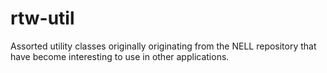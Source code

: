 # rtw-util
Assorted utility classes originally originating from the NELL repository that have become interesting to use in other applications.
